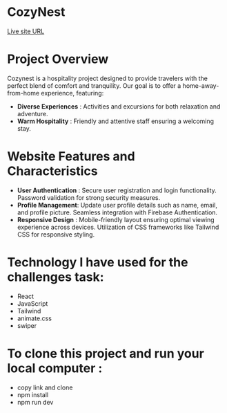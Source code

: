 # CozyNest
[Live site URL](https://cozy-nest-24822.web.app)

# Project Overview
Cozynest is a hospitality project designed to provide travelers with the perfect blend of comfort and tranquility. Our goal is to offer a home-away-from-home experience, featuring:
- **Diverse Experiences** : Activities and excursions for both relaxation and adventure.
- **Warm Hospitality** : Friendly and attentive staff ensuring a welcoming stay.
# Website Features and Characteristics
- **User Authentication** : Secure user registration and login functionality. Password validation for strong security measures.
- **Profile Management**: Update user profile details such as name, email, and profile picture. Seamless integration with Firebase Authentication.
- **Responsive Design** : Mobile-friendly layout ensuring optimal viewing experience across devices. Utilization of CSS frameworks like Tailwind CSS for responsive styling.
# Technology I have used for the challenges task:
- React
- JavaScript
- Tailwind
- animate.css
- swiper

# To clone this project and run your local computer :
- copy link and clone
-  npm install
- npm run dev 
